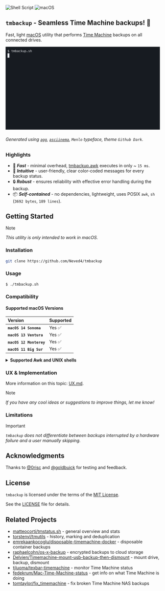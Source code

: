 ![Shell Script](https://img.shields.io/badge/Shell_Script-9DDE66?logo=gnubash&logoColor=000&style=for-the-badge)
![macOS](https://img.shields.io/badge/macOS-000000?style=for-the-badge&logo=apple&logoColor=fff)

## `tmbackup` - Seamless Time Machine backups! 🚀

Fast, light [macOS] utility that performs [Time Machine] backups on all
connected drives.

![](graphics/tmbackup.gif)

###### Generated using [`agg`], [`asciinema`], `Menlo` typeface, theme `Github Dark`.

### Highlights

- 🚀 _**Fast**_ - minimal overhead, [tmbackup.awk](src/tmbackup.awk)
  executes in only ~ `15 ms`.
- 🎨 _**Intuitive**_ - user-friendly, clear color-coded
  messages for every backup status.
- 🔒 _**Robust**_ - ensures reliability with effective error handling
  during the backup.
- 📦 _**Self-contained**_ - no dependencies, lightweight, uses POSIX `awk`,
  `sh` (`3692 bytes`, `189 lines`).

## Getting Started

> [!NOTE]
> _This utility is only intended to work in macOS._

### Installation

```sh
git clone https://github.com/Neved4/tmbackup
```

### Usage

```console
$ ./tmbackup.sh
```

### Compatibility

#### Supported macOS Versions

| Version                 | Supported |
| :---------------------- | :-------- |
| **`macOS 14 Sonoma`**   | Yes ✅     |
| **`macOS 13 Ventura`**  | Yes ✅     |
| **`macOS 12 Monterey`** | Yes ✅     |
| **`macOS 11 Big Sur`**  | Yes ✅     |

<details closed>
  <summary><b>Supported Awk and UNIX shells</b></summary>

`tmbackup` is built for [macOS] using `/bin/sh` and `/usr/bin/awk`, but it
adheres to standards when possible and is made to play nice with other Awk
and POSIX sh versions too.

This allows to execute `tmbackup` with different shells:
```sh
dash /path/to/tmbackup.sh
```

Or to build your own parsing with different Awk implementations:
```sh
tmutil destinationinfo | mawk -f /path/to/tmbackup.awk
```

#### Supported Awk implementations

|     Shell | Version          | Supported |
| --------: | :--------------- | :-------- |
|   [`awk`] | `20230909`       | ✅ Yes     |
|  [`gawk`] | `5.3.0`          | ✅ Yes     |
| [`goawk`] | `1.25.0`         | ✅ Yes     |
|  [`mawk`] | `1.3.4-20231126` | ✅ Yes     |

#### Supported shells

|     Shell | Version       | Supported |
| --------: | :------------ | :-------- |
|  [`bash`] | `5.2.15`      | ✅ Yes     |
|  [`dash`] | `0.5.12`      | ✅ Yes     |
| [`ksh93`] | `93u+m/1.0.7` | ✅ Yes     |
|  [`mksh`] | `59c`         | ✅ Yes     |
|  [`oksh`] | `7.3`         | ✅ Yes     |
|   [`osh`] | `0.18.0`      | ✅ Yes     |
|  [`posh`] | `0.14.1`      | ❌ No      |
|  [`yash`] | `2.55`        | ✅ Yes     |
|   [`zsh`] | `5.9`         | ✅ Yes      |

</details>

### UX & Implementation

More information on this topic: [UX.md](doc/UX.md).

> [!NOTE]
> _If you have any cool ideas or suggestions to improve things, let me
> know!_

### Limitations

> [!IMPORTANT]
> _`tmbackup` does not differentiate between backups interrupted by a
> hardware failure and a user manually skipping._

## Acknowledgments

Thanks to [@0risc] and [@goldbuick] for testing and feedback.

## License

`tmbackup` is licensed under the terms of the [MIT License].
   
See the [LICENSE](LICENSE) file for details.

## Related Projects

- [matteocorti/tmstatus.sh] - general overview and stats
- [torstenvl/tmutils] - history, marking and deduplication
- [emrekaankocoglu/disposable-timemachine-docker] - disposable container
  backups
- [raphaelcohn/os-x-backup] - encrypted backups to cloud storage
- [Delvien/Timemachine-mount-usb-backup-then-dismount] - mount drive,
  backup, dismount
- [tjluoma/texbar-timemachine] - monitor Time Machine status
- [fedekrum/Mac-Time-Machine-status] - get info on what Time Machine is
  doing
- [tomtaylor/fix_timemachine] - fix broken Time Machine NAS backups

[`agg`]: https://github.com/asciinema/agg
[`asciinema`]: https://github.com/asciinema/asciinema
[macOS]: https://www.apple.com/macos/
[MIT License]: https://opensource.org/license/mit/
[Time Machine]: https://support.apple.com/en-gb/guide/mac-help/mh35860/14.0/mac/14.0
[@goldbuick]: https://github.com/goldbuick
[@0risc]: https://github.com/0risc

[`awk`]: https://www.cs.princeton.edu/~bwk/btl.mirror/
[`gawk`]: https://www.gnu.org/software/gawk/
[`goawk`]: https://benhoyt.com/writings/goawk/
[`mawk`]: https://invisible-island.net/mawk/

[`bash`]: https://git.savannah.gnu.org/cgit/bash.git/
[`dash`]: https://git.kernel.org/pub/scm/utils/dash/dash.git
[`ksh93`]: https://github.com/ksh93/ksh
[`mksh`]: https://github.com/MirBSD/mksh
[`osh`]: https://www.oilshell.org/cross-ref.html?tag=OSH#OSH
[`oksh`]: https://github.com/ibara/oksh
[`posh`]: https://salsa.debian.org/clint/posh
[`yash`]: https://github.com/magicant/yash
[`zsh`]: https://github.com/zsh-users/zsh

[matteocorti/tmstatus.sh]: https://github.com/matteocorti/tmstatus.sh
[torstenvl/tmutils]: https://github.com/torstenvl/tmutils
[emrekaankocoglu/disposable-timemachine-docker]: https://github.com/emrekaankocoglu/disposable-timemachine-docker
[raphaelcohn/os-x-backup]: https://github.com/raphaelcohn/os-x-backup
[Delvien/Timemachine-mount-usb-backup-then-dismount]: https://github.com/Delvien/Timemachine-mount-usb-backup-then-dismount
[tjluoma/texbar-timemachine]: https://github.com/tjluoma/textbar-timemachine
[fedekrum/Mac-Time-Machine-status]: https://github.com/fedekrum/Mac-Time-Machine-status/tree/main
[tomtaylor/fix_timemachine]: https://github.com/tomtaylor/fix_timemachine
